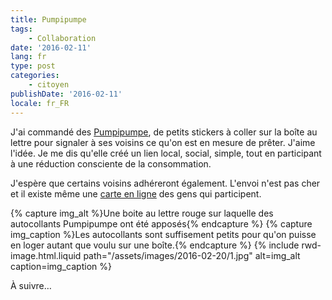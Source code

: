 ```yaml
---
title: Pumpipumpe
tags:
    - Collaboration
date: '2016-02-11'
lang: fr
type: post
categories:
    - citoyen
publishDate: '2016-02-11'
locale: fr_FR
---
```


J'ai commandé des [Pumpipumpe](http://www.pumpipumpe.ch/ca-functionne-ainsi/), de petits stickers à coller sur la boîte au lettre pour signaler à ses voisins ce qu'on est en mesure de prêter. J'aime l'idée. Je me dis qu'elle créé un lien local, social, simple, tout en participant à une réduction consciente de la consommation.

J'espère que certains voisins adhéreront également. L'envoi n'est pas cher et il existe même une [carte en ligne](http://www.pumpipumpe.ch/map/page_v2/) des gens qui participent.

{% capture img_alt %}Une boite au lettre rouge sur laquelle des autocollants Pumpipumpe ont été apposés{% endcapture %}
{% capture img_caption %}Les autocollants sont suffisement petits pour qu'on puisse en loger autant que voulu sur une boîte.{% endcapture %}
{% include rwd-image.html.liquid 
    path="/assets/images/2016-02-20/1.jpg"
    alt=img_alt
    caption=img_caption
%}

À suivre…
